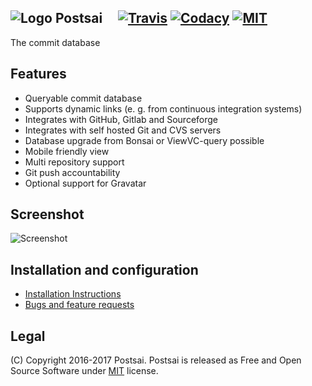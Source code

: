 ![Logo](https://raw.githubusercontent.com/postsai/postsai/master/resources/postsai-64.png) Postsai &nbsp;&nbsp;&nbsp;&nbsp;[![Travis](https://img.shields.io/travis/postsai/postsai.svg)](https://travis-ci.org/postsai/postsai/) [![Codacy](https://img.shields.io/codacy/b057b8d7eafc41b1a2c4c131b59bcd7c.svg)](https://www.codacy.com/app/arianne/postsai) [![MIT](https://img.shields.io/badge/license-MIT-brightgreen.svg)](https://github.com/postsai/postsai/blob/master/LICENSE.txt)
-------

The commit database

Features
-
- Queryable commit database
- Supports dynamic links (e. g. from continuous integration systems)
- Integrates with GitHub, Gitlab and Sourceforge
- Integrates with self hosted Git and CVS servers
- Database upgrade from Bonsai or ViewVC-query possible
- Mobile friendly view
- Multi repository support
- Git push accountability
- Optional support for Gravatar
 

Screenshot
-
![Screenshot](https://postsai.github.io/screenshot.png)

Installation and configuration
-
- [Installation Instructions](https://postsai.github.io/)
- [Bugs and feature requests](https://github.com/postsai/postsai/issues)

Legal
-
(C) Copyright 2016-2017 Postsai. Postsai is released as Free and Open Source Software under [MIT](https://raw.githubusercontent.com/postsai/postsai/master/LICENSE.txt) license.

